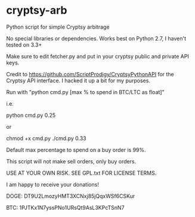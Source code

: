 cryptsy-arb
===========

Python script for simple Cryptsy arbitrage

No special libraries or dependencies. Works best on Python 2.7, I haven't tested on 3.3+

Make sure to edit fetcher.py and put in your cryptsy public and private API keys.

Credit to https://github.com/ScriptProdigy/CryptsyPythonAPI for the Cryptsy API interface. I hacked it up a bit for my purposes.

Run with "python cmd.py [max % to spend in BTC/LTC as float]"

i.e.

python cmd.py 0.25

or

chmod +x cmd.py
./cmd.py 0.33

Default max percentage to spend on a buy order is 99%.

This script will not make sell orders, only buy orders.

USE AT YOUR OWN RISK. SEE GPL.txt FOR LICENSE TERMS.

I am happy to receive your donations! 

DOGE:
DT9U2LmozyHMT3XCNxj85jQqxWSf6CSKur

BTC:
1PJTKx1N7yssPNo1URsQt9AsL3KPcTSnN7
